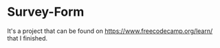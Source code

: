 # Survey-Form
It's a project that can be found on https://www.freecodecamp.org/learn/ that I finished.
